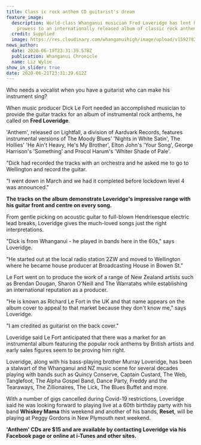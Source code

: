```yaml
---
title: Class ic rock anthem CD guitarist's dream
feature_image:
  description: World-class Whanganui musician Fred Loveridge has lent his guitar
    prowess to an internationally released album of classic rock anthems.
  credit: Supplied
  image: https://res.cloudinary.com/whanganuihigh/image/upload/v1592782600/News/Fred_Loveridge._Chron_20.6.20_photo_supplied.jpg
news_author:
  date: 2020-06-19T23:31:39.578Z
  publication: Whanganui Chronicle
  name: Liz Wylie
show_in_slider: true
date: 2020-06-21T23:31:39.612Z
---
```

Who needs a vocalist when you have a guitarist who can make his instrument sing?

When music producer Dick Le Fort needed an accomplished musician to provide the guitar tracks for an album of instrumental rock anthems, he called on **Fred Loveridge**.

'Anthem', released on Lightfall, a division of Aardvark Records, features instrumental versions of The Moody Blues' 'Nights in White Satin', The Hollies' 'He Ain't Heavy, He's My Brother', Elton John's 'Your Song', George Harrison's 'Something' and Procol Harum's 'Whiter Shade of Pale'.

"Dick had recorded the tracks with an orchestra and he asked me to go to Wellington and record the guitar.

"I went down in March and we had it completed before lockdown level 4 was announced."

**The tracks on the album demonstrate Loveridge's impressive range with his guitar front and centre on every song.**

From gentle picking on acoustic guitar to full-blown Hendrixesque electric lead breaks, Loveridge gives the much-loved songs just the right interpretations.

"Dick is from Whanganui - he played in bands here in the 60s," says Loveridge.

"He started out at the local radio station 2ZW and moved to Wellington where he became house producer at Broadcasting House in Bowen St."

Le Fort went on to produce the work of a range of New Zealand artists such as Brendan Dougan, Sharon O'Neill and The Warratahs while establishing an international reputation as a producer.

"He is known as Richard Le Fort in the UK and that name appears on the album cover to appeal to that market because they don't know me," says Loveridge.

"I am credited as guitarist on the back cover."

Loveridge said Le Fort anticipated that there was a market for an instrumental album featuring the popular rock anthems by British artists and early sales figures seem to be proving him right.

Loveridge, along with his bass-playing brother Murray Loveridge, has been a stalwart of the Whanganui and NZ music scene for several decades playing with bands such as Quincy Conserve, Captain Custard, The Web, Tanglefoot, The Alpha Gospel Band, Dance Party, Freddy and the Tearaways, The Zillionaires, The Lick, The Blues Buffet and more.

With a number of gigs cancelled during Covid-19 restrictions, Loveridge said he was looking forward to playing live at a 60th birthday party with his band **Whiskey Mama** this weekend and another of his bands, **Reset**, will be playing at Peggy Gordons in New Plymouth next weekend.

**'Anthem' CDs are $15 and are available by contacting Loveridge via his Facebook page or online at i-Tunes and other sites.**